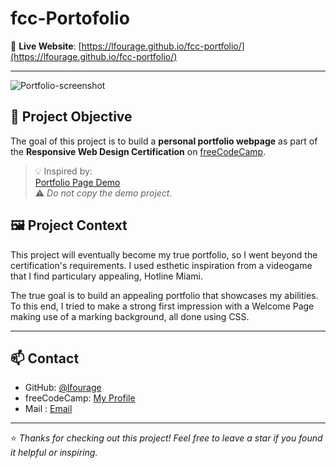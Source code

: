 # fcc-Portofolio

🔗 **Live Website**: [https://lfourage.github.io/fcc-portfolio/](https://lfourage.github.io/fcc-portfolio/)

---
![Portfolio-screenshot](https://github.com/user-attachments/assets/b563bbcc-5d77-4009-8cd5-48f1fd9114b4)

## 🎯 Project Objective

The goal of this project is to build a **personal portfolio webpage** as part of the **Responsive Web Design Certification** on [freeCodeCamp](https://www.freecodecamp.org/).

> 💡 Inspired by:  
[Portfolio Page Demo](https://personal-portfolio.freecodecamp.rocks)  
⚠️ *Do not copy the demo project.*

## 🖼️ Project Context

This project will eventually become my true portfolio, so I went beyond the certification's requirements. I used esthetic inspiration from a videogame that I find particulary appealing,
Hotline Miami.

The true goal is to build an appealing portfolio that showcases my abilities.
To this end, I tried to make a strong first impression with a Welcome Page making use of a marking background, all done using CSS.

---

## 📫 Contact

- GitHub: [@lfourage](https://github.com/lfourage)  
- freeCodeCamp: [My Profile](https://www.freecodecamp.org/lfourage)
- Mail : [Email](ludogriph@gmail.com)

---

⭐ *Thanks for checking out this project! Feel free to leave a star if you found it helpful or inspiring.*

